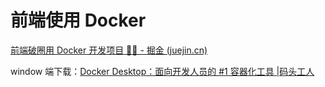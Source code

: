 # 前端使用 Docker

[前端破圈用 Docker 开发项目 🏴‍☠️ - 掘金 (juejin.cn)](https://juejin.cn/post/7260403622495289381)

window 端下载：[Docker Desktop：面向开发人员的 #1 容器化工具 |码头工人](https://www.docker.com/products/docker-desktop/)
